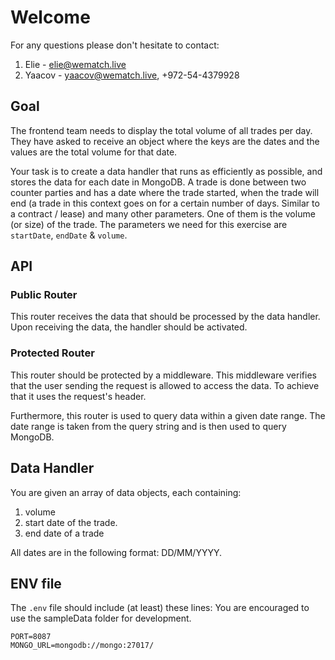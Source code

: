 # Welcome

For any questions please don't hesitate to contact:

1. Elie - elie@wematch.live
2. Yaacov - yaacov@wematch.live, +972-54-4379928


## Goal

The frontend team needs to display the total volume of all trades per day.
They have asked to receive an object where the keys are the dates and the values are the total volume for that date.

Your task is to create a data handler that runs as efficiently as possible, and stores the data for each date in MongoDB.
A trade is done between two counter parties and has a date where the trade started, when the trade will end (a trade in this context goes on for a certain number of days. Similar to a contract / lease) and many other parameters. One of them is the volume (or size) of the trade. 
The parameters we need for this exercise are `startDate`, `endDate` & `volume`.

## API

### Public Router
This router receives the data that should be processed by the data handler.
Upon receiving the data, the handler should be activated.

### Protected Router
This router should be protected by a middleware.
This middleware verifies that the user sending the request is allowed to access the data. To achieve that it uses the request's header.

Furthermore, this router is used to query data within a given date range.
The date range is taken from the query string and is then used to query MongoDB.

## Data Handler

You are given an array of data objects, each containing:

1. volume
2. start date of the trade.
3. end date of a trade

All dates are in the following format: DD/MM/YYYY.

## ENV file

The `.env` file should include (at least) these lines:
You are encouraged to use the sampleData folder for development.


```
PORT=8087
MONGO_URL=mongodb://mongo:27017/
```
